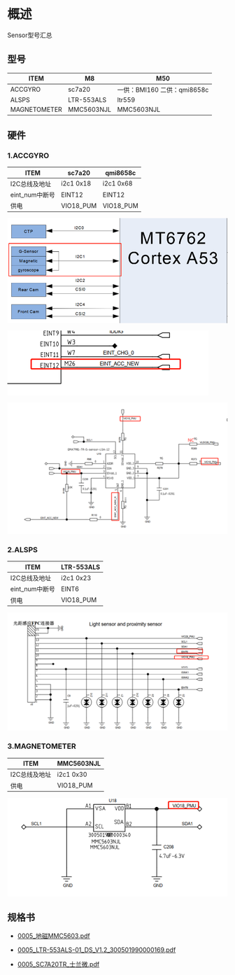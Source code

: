# 概述

Sensor型号汇总


## 型号

| ITEM         | M8         | M50                          |
| ------------ | ---------- | ---------------------------- |
| ACCGYRO      | sc7a20     | 一供：BMI160  二供：qmi8658c |
| ALSPS        | LTR-553ALS     | ltr559                       |
| MAGNETOMETER | MMC5603NJL | MMC5603NJL                   |

## 硬件

### 1.ACCGYRO

| ITEM         | sc7a20         | qmi8658c                          |
| ------------ | ---------- | ---------------------------- |
| I2C总线及地址     | i2c1 0x18     | i2c1 0x68 |
| eint_num中断号        | EINT12     | EINT12                       |
| 供电 | VIO18_PUM | VIO18_PUM                   |

![0005_硬件原理图.png](images/0005_硬件原理图.png)

![0005_中断号.png](images/0005_中断号.png)

![0005_gsensor供电.png](images/0005_gsensor供电.png)

### 2.ALSPS

| ITEM         | LTR-553ALS        |
| ------------ | ---------- |
| I2C总线及地址     | i2c1 0x23 |
| eint_num中断号        | EINT6    |
| 供电 | VIO18_PUM |

![0005_光距感原理图.png](images/0005_光距感原理图.png)

### 3.MAGNETOMETER

| ITEM         | MMC5603NJL        |
| ------------ | ---------- |
| I2C总线及地址     | i2c1 0x30 |
| 供电 | VIO18_PUM |

![0005_磁力计原理图.png](images/0005_磁力计原理图.png)


## 规格书

* [0005_地磁MMC5603.pdf](refers/0005_地磁MMC5603.pdf)

* [0005_LTR-553ALS-01_DS_V1.2_300501990000169.pdf](refers/0005_LTR-553ALS-01_DS_V1.2_300501990000169.pdf)

* [0005_SC7A20TR_士兰微.pdf](refers/0005_SC7A20TR_士兰微.pdf)
